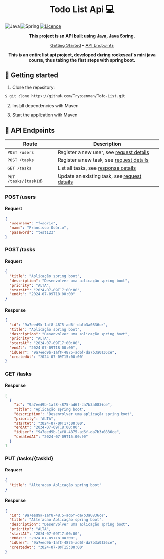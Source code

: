 <h1 align="center" style="font-weight: bold;">Todo List Api 💻</h1>

![Java](https://img.shields.io/badge/java-%23ED8B00.svg?style=for-the-badge&logo=openjdk&logoColor=white)
![Spring](https://img.shields.io/badge/spring-%236DB33F.svg?style=for-the-badge&logo=spring&logoColor=white)
[![Licence](https://img.shields.io/github/license/Ileriayo/markdown-badges?style=for-the-badge)](./LICENSE)

<p align="center">
  <b>This project is an API built using <strong>Java, Java Spring</strong>.</b>
</p>
<p align="center">
  <a href="#started">Getting Started</a> • 
  <a href="#routes">API Endpoints</a>
</p>

<p align="center">
  <b>This is an entire list api project, developed during rockeseat's mini java course, thus taking the first steps with spring boot.</b>
</p>


<h2 id="started">🚀 Getting started</h2>

1. Clone the repository:

```bash
$ git clone https://github.com/Tryopenman/Todo-List.git
```

2. Install dependencies with Maven

3. Start the application with Maven

<h2 id="routes">📍 API Endpoints</h2>

| Route                          | Description                                                                       |
|--------------------------------|-----------------------------------------------------------------------------------|
| <kbd>POST /users</kbd>         | Register a new user, see [request details](#post-users-detail)                    |
| <kbd>POST /tasks</kbd>         | Register a new task, see [request details](#post-tasks-detail)                    |
| <kbd>GET /tasks</kbd>          | List all tasks, see [response details](#get-tasks-detail)                         |
| <kbd>PUT /tasks/{taskId}</kbd> | Update an existing task, see [request details](#put-tasks-detail)                 |

<h3 id="post-users-detail">POST /users</h3>

#### Request

```json
{
  "username": "fosorio",
  "name": "Francisco Osório",
  "password": "test123"
}
```

<h3 id="post-tasks-detail">POST /tasks</h3>

#### Request

```json
{
  "title": "Aplicação spring boot",
  "description": "Desenvolver uma aplicação spring boot",
  "priority": "ALTA",
  "startAt": "2024-07-09T17:00:00",
  "endAt": "2024-07-09T18:00:00"
}
```

#### Response

```json
{
  "id": "9a7eed9b-1af8-4875-ad6f-da7b3a0836ce",
  "title": "Aplicação spring boot",
  "description": "Desenvolver uma aplicação spring boot",
  "priority": "ALTA",
  "startAt": "2024-07-09T17:00:00",
  "endAt": "2024-07-09T18:00:00",
  "idUser": "9a7eed9b-1af8-4875-ad6f-da7b3a0836ce",
  "createdAt": "2024-07-09T15:00:00"
}
```

<h3 id="get-tasks-detail">GET /tasks</h3>

#### Response

```json
[
  {
    "id": "9a7eed9b-1af8-4875-ad6f-da7b3a0836ce",
    "title": "Aplicação spring boot",
    "description": "Desenvolver uma aplicação spring boot",
    "priority": "ALTA",
    "startAt": "2024-07-09T17:00:00",
    "endAt": "2024-07-09T18:00:00",
    "idUser": "9a7eed9b-1af8-4875-ad6f-da7b3a0836ce",
    "createdAt": "2024-07-09T15:00:00"
  }
]
```

<h3 id="put-tasks-detail">PUT /tasks/{taskId}</h3>

#### Request

```json
{
  "title": "Alteracao Aplicação spring boot"
}
```

#### Response

```json
{
  "id": "9a7eed9b-1af8-4875-ad6f-da7b3a0836ce",
  "title": "Alteracao Aplicação spring boot",
  "description": "Desenvolver uma aplicação spring boot",
  "priority": "ALTA",
  "startAt": "2024-07-09T17:00:00",
  "endAt": "2024-07-09T18:00:00",
  "idUser": "9a7eed9b-1af8-4875-ad6f-da7b3a0836ce",
  "createdAt": "2024-07-09T15:00:00"
}
```
